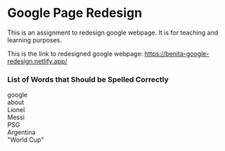 <h1>Google Page Redesign</h1>

This is an assignment to redesign google webpage.
It is for teaching and learning purposes.

This is the link to redesigned google webpage: 
https://benita-google-redesign.netlify.app/

<h3>List of Words that Should be Spelled Correctly</h3>
google <br>
about<br>
Lionel<br>
Messi<br>
PSG<br>
Argentina<br>
"World Cup"